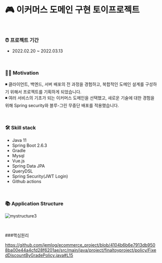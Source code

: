 # 🎮 이커머스 도메인 구현 토이프로젝트 

<br>

### ⏰ 프로젝트 기간 
- 2022.02.20 ~ 2022.03.13


<br>

### 💪🏻 Motivation
◾ 클라이언트, 백엔드, 서버 배포의 전 과정을 경험하고, 복합적인 도메인 설계를 구성하기 위해서 프로젝트를 기획하게 되었습니다.
<br>
◾ 여러 서비스의 기초가 되는 이커머스 도메인을 선택했고, 새로운 기술에 대한 경험을 위해 Spring security와 블루-그린 무중단 배포를 적용했습니다. 

<br>

### 🛠 Skill stack 

- Java 11
- Spring Boot 2.6.3
- Gradle
- Mysql
- Vue.js  
- Spring Data JPA 
- QueryDSL
- Spring Security(JWT Login)
- Github actions

<br>

### 📚 Application Structure
![mystructure3](https://user-images.githubusercontent.com/82302520/158058559-969d63ed-6418-42b4-8c1c-b7e1b29cb233.png)



<br>

###핵심원리 

https://github.com/jemlog/ecommerce_project/blob/4104b6b6e7913db9508ba00e44a4cfd28f6201ae/src/main/java/project/finaltoyproject/policy/FixedDiscountByGradePolicy.java#L15








